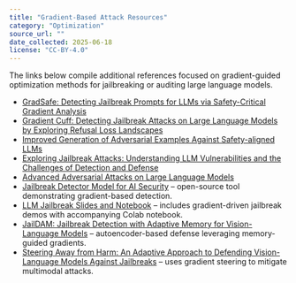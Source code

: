 ```yaml
---
title: "Gradient-Based Attack Resources"
category: "Optimization"
source_url: ""
date_collected: 2025-06-18
license: "CC-BY-4.0"
---
```


The links below compile additional references focused on gradient-guided optimization methods for jailbreaking or auditing large language models.

- [GradSafe: Detecting Jailbreak Prompts for LLMs via Safety-Critical Gradient Analysis](https://aclanthology.org/2024.acl-long.30/)
- [Gradient Cuff: Detecting Jailbreak Attacks on Large Language Models by Exploring Refusal Loss Landscapes](https://arxiv.org/abs/2403.00867)
- [Improved Generation of Adversarial Examples Against Safety-aligned LLMs](https://papers.nips.cc/paper_files/paper/2024/file/aeae9df8e6bfe7350160bb42965dbd44-Paper-Conference.pdf)
- [Exploring Jailbreak Attacks: Understanding LLM Vulnerabilities and the Challenges of Detection and Defense](https://infosecwriteups.com/exploring-jailbreak-attacks-understanding-llm-vulnerabilities-and-the-challenges-of-detection-5b6cd35451a0)
- [Advanced Adversarial Attacks on Large Language Models](https://lilianweng.github.io/posts/2023-10-25-adv-attack-llm/)
- [Jailbreak Detector Model for AI Security](https://huggingface.co/spaces/pinyuchen/Gradient-Cuff-Jailbreak-Detector) – open-source tool demonstrating gradient-based detection.
- [LLM Jailbreak Slides and Notebook](https://gubri.eu/pdf/Slides_LLM_Jailbreak_Lux2024_MGubri.pdf) – includes gradient-driven jailbreak demos with accompanying Colab notebook.
- [JailDAM: Jailbreak Detection with Adaptive Memory for Vision-Language Models](https://arxiv.org/abs/2504.03770) – autoencoder-based defense leveraging memory-guided gradients.
- [Steering Away from Harm: An Adaptive Approach to Defending Vision-Language Models Against Jailbreaks](https://arxiv.org/abs/2411.16721) – uses gradient steering to mitigate multimodal attacks.

